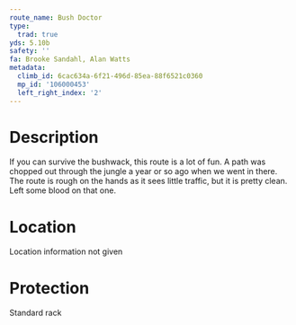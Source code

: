 ```yaml
---
route_name: Bush Doctor
type:
  trad: true
yds: 5.10b
safety: ''
fa: Brooke Sandahl, Alan Watts
metadata:
  climb_id: 6cac634a-6f21-496d-85ea-88f6521c0360
  mp_id: '106000453'
  left_right_index: '2'
---
```

# Description
If you can survive the bushwack, this route is a lot of fun.  A path was chopped out through the jungle a year or so ago when we went in there.  The route is rough on the hands as it sees little traffic, but it is pretty clean.  Left some blood on that one.

# Location
Location information not given

# Protection
Standard rack
